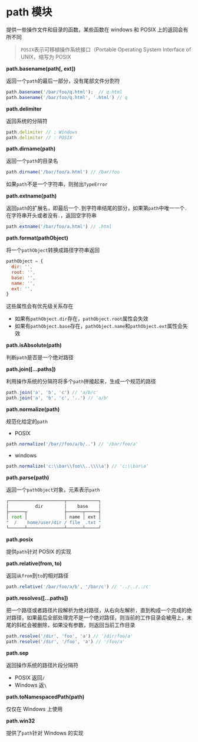 # path 模块

提供一些操作文件和目录的函数，某些函数在 windows 和 POSIX 上的返回会有所不同

> `POSIX`表示可移植操作系统接口（Portable Operating System Interface of UNIX，缩写为 POSIX

**path.basename(path[, ext])**

返回一个`path`的最后一部分，没有尾部文件分割符

```javascript
path.basename('/bar/foo/q.html');  // q.html
path.basename('/bar/foo/q.html', '.html') // q
```

**path.delimiter**

返回系统的分隔符

```javascript
path.delimiter // ; Windows
path.delimiter // : POSIX
```

**path.dirname(path)**

返回一个`path`的目录名

```javascript
path.dirname('/bar/foo/a.html') // /bar/foo
```

如果`path`不是一个字符串，则抛出`TypeError`

**path.extname(path)**

返回`path`的扩展名，即最后一个`.`到字符串结尾的部分，如果第`path`中唯一一个`.`在字符串开头或者没有`.`，返回空字符串


```javascript
path.extname('/bar/foo/a.html') // .html
```

**path.format(pathObject)**

将一个`pathObject`转换成路径字符串返回

```javascript
pathObject = {
  dir: '',
  root: '',
  base: '',
  name: '',
  ext: '',
}
```

这些属性会有优先级关系存在

* 如果有`pathObject.dir`存在，`pathObject.root`属性会失效
* 如果有`pathObject.base`存在，`pathObject.name`和`pathObject.ext`属性会失效

**path.isAbsolute(path)**

判断`path`是否是一个绝对路径

**path.join([...paths])**

利用操作系统的分隔符将多个`path`拼接起来，生成一个规范的路径

```javascript
path.join('a', 'b', 'c') // 'a/b/c'
path.join('a', 'b', 'c', '..') // 'a/b'
```

**path.normalize(path)**

规范化给定的`path`

* POSIX

```javascript
path.normalize('/bar//foo/a/b/..') // '/bar/foo/a'
```

* windows

```javascript
path.normalize('c:\\bar\\foo\\..\\\\a') // 'c:\\bar\a'
```

**path.parse(path)**

返回一个`pathObject`对象，元素表示`path`

```javascript
┌─────────────────────┬────────────┐
│          dir        │    base    │
├──────┬              ├──────┬─────┤
│ root │              │ name │ ext │
"  /    home/user/dir / file  .txt "
└──────┴──────────────┴──────┴─────┘
```



**path.posix**

提供`path`针对 POSIX 的实现

**path.relative(from, to)**

返回从`from`到`to`的相对路径

```javascript
path.relative('/bar/foo/a/b', '/bar/c') // '../../../c'
```

**path.resolves([...paths])**

把一个路径或者路径片段解析为绝对路径，从右向左解析，直到构成一个完成的绝对路径，如果最后全部处理完不是一个绝对路径，则当前的工作目录会被用上，末尾的斜杠会被删除，如果没有参数，则返回当前工作目录

```javascript
path.resolve('/dir', 'foo', 'a') // '/dir/foo/a'
path.resolve('/dir', '/foo', 'a') // '/foo/a'
```

**path.sep**

返回操作系统的路径片段分隔符

* POSIX 返回`/`
* Windows 返`\`

**path.toNamespacedPath(path)**

仅仅在 Windows 上使用

**path.win32**

提供了`path`针对 Windows 的实现